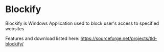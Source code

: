 # Blockify
Blockify is Windows Application used to block user's access to specified websites

Features and download listed here: https://sourceforge.net/projects/tld-blockify/
